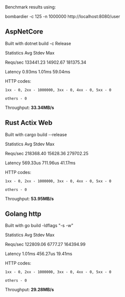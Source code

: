 
Benchmark results using:

bombardier -c 125 -n 1000000 http://localhost:8080/user

## AspNetCore

Built with dotnet build -c Release

Statistics        Avg      Stdev        Max

  Reqs/sec    133441.23   14902.67  181375.34

  Latency        0.93ms     1.01ms    59.04ms

  HTTP codes:

    1xx - 0, 2xx - 1000000, 3xx - 0, 4xx - 0, 5xx - 0

    others - 0

  Throughput:    **33.34MB/s**



## Rust Actix Web

Built with cargo build --release


Statistics        Avg      Stdev        Max

  Reqs/sec    218368.40   15628.36  279702.25

  Latency      569.33us   711.96us    41.17ms

  HTTP codes:

    1xx - 0, 2xx - 1000000, 3xx - 0, 4xx - 0, 5xx - 0

    others - 0

  Throughput:    **53.95MB/s**


## Golang http

Built with go build -ldflags "-s -w"

Statistics        Avg      Stdev        Max

  Reqs/sec    122809.06    6777.27  164394.99

  Latency        1.01ms   456.27us    19.41ms

  HTTP codes:

    1xx - 0, 2xx - 1000000, 3xx - 0, 4xx - 0, 5xx - 0

    others - 0

  Throughput:    **29.28MB/s**




